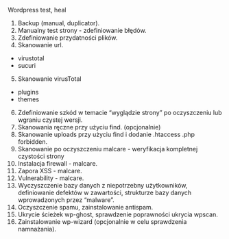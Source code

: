 Wordpress test, heal
1. Backup (manual, duplicator).
2. Manualny test strony - zdefiniowanie błędów.
3. Zdefiniowanie przydatności plików.
4. Skanowanie url.
- virustotal
- sucuri
5. Skanowanie virusTotal
- plugins
- themes
6. Zdefiniowanie szkód w temacie “wyglądzie strony” po oczyszczeniu lub wgraniu
czystej wersji.
7. Skanowania ręczne przy użyciu find. (opcjonalnie)
8. Skanowanie uploads przy użyciu find i dodanie .htaccess .php forbidden.
9. Skanowanie po oczyszczeniu malcare - weryfikacja kompletnej czystości strony
10. Instalacja firewall - malcare.
11. Zapora XSS - malcare.
12. Vulnerability - malcare.
13. Wyczyszczenie bazy danych z niepotrzebny użytkowników, definiowanie defektów w
zawartości, strukturze bazy danych wprowadzonych przez “malware”.
14. Oczyszczenie spamu, zainstalowanie antispam.
15. Ukrycie ścieżek wp-ghost, sprawdzenie poprawności ukrycia wpscan.
16. Zainstalowanie wp-wizard (opcjonalnie w celu sprawdzenia namnażania).
